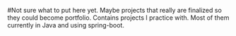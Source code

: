 #Not sure what to put here yet. Maybe projects that really are finalized so they could become portfolio.
Contains projects I practice with. Most of them currently in Java and using spring-boot.
